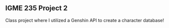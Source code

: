 <h2>IGME 235 Project 2</h2>

Class project where I utilized a Genshin API to create a character database!
